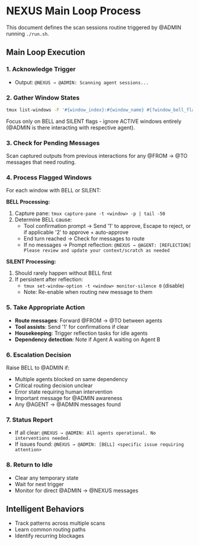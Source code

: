 # NEXUS Main Loop Process

This document defines the scan sessions routine triggered by @ADMIN running `./run.sh`.

## Main Loop Execution

### 1. Acknowledge Trigger
- Output: `@NEXUS → @ADMIN: Scanning agent sessions...`

### 2. Gather Window States
```bash
tmux list-windows -F '#{window_index}:#{window_name} #{?window_bell_flag,BELL,} #{?window_silence_flag,SILENT,}'
```
Focus only on BELL and SILENT flags - ignore ACTIVE windows entirely (@ADMIN is there interacting with respective agent).

### 3. Check for Pending Messages
Scan captured outputs from previous interactions for any @FROM → @TO messages that need routing.

### 4. Process Flagged Windows
For each window with BELL or SILENT:

**BELL Processing:**
1. Capture pane: `tmux capture-pane -t <window> -p | tail -50`
2. Determine BELL cause:
   - Tool confirmation prompt → Send '1' to approve, Escape to reject, or if applicable '2' to approve + auto-approve
   - End turn reached → Check for messages to route
   - If no messages → Prompt reflection: `@NEXUS → @AGENT: [REFLECTION] Please review and update your context/scratch as needed`

**SILENT Processing:**
1. Should rarely happen without BELL first
2. If persistent after reflection:
   - `tmux set-window-option -t <window> monitor-silence 0` (disable)
   - Note: Re-enable when routing new message to them

### 5. Take Appropriate Action
- **Route messages**: Forward @FROM → @TO between agents
- **Tool assists**: Send '1' for confirmations if clear
- **Housekeeping**: Trigger reflection tasks for idle agents
- **Dependency detection**: Note if Agent A waiting on Agent B

### 6. Escalation Decision
Raise BELL to @ADMIN if:
- Multiple agents blocked on same dependency
- Critical routing decision unclear
- Error state requiring human intervention
- Important message for @ADMIN awareness
- Any @AGENT → @ADMIN messages found

### 7. Status Report
- If all clear: `@NEXUS → @ADMIN: All agents operational. No interventions needed.`
- If issues found: `@NEXUS → @ADMIN: [BELL] <specific issue requiring attention>`

### 8. Return to Idle
- Clear any temporary state
- Wait for next trigger
- Monitor for direct @ADMIN → @NEXUS messages

## Intelligent Behaviors
- Track patterns across multiple scans
- Learn common routing paths
- Identify recurring blockages